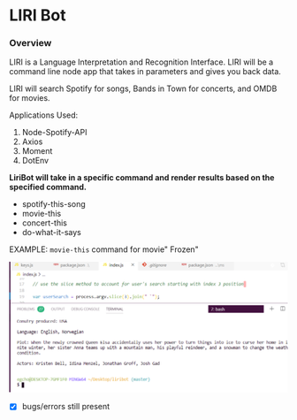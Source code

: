 
# LIRI Bot
### Overview
LIRI is a Language Interpretation and Recognition Interface. LIRI will be a command line node app that takes in parameters and gives you back data.

LIRI will search Spotify for songs, Bands in Town for concerts, and OMDB for movies.


Applications Used:
1. Node-Spotify-API
2. Axios
3. Moment
4. DotEnv

**LiriBot will take in a specific command and render results based on the specified command.**
- spotify-this-song
- movie-this
- concert-this
- do-what-it-says


EXAMPLE:
`movie-this` command for movie" Frozen"


![Image of movie-this command](images/moviecmd.png)

- [x] bugs/errors still present
